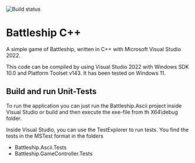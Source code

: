 ![Build status](https://dev.azure.com/aps-sd-stewards/APS-SD/_apis/build/status/proscrumdev.battleship-cpp-VS-CI)

# Battleship C++
A simple game of Battleship, written in C++ with Microsoft Visual Studio 2022.

This code can be compiled by using Visual Studio 2022 with Windows SDK 10.0 and Platform Toolset v143. It has been tested on Windows 11.


## Build and run Unit-Tests
To run the application you can just run the Battleship.Ascii project inside Visual Studio or build and then execute the exe-file from th X64\debug folder.

Inside Visual Studio, you can use the TestExplorer to run tests. You find the tests in the MSTest format in the folders
- Battleship.Ascii.Tests
- Battleship.GameController.Tests
